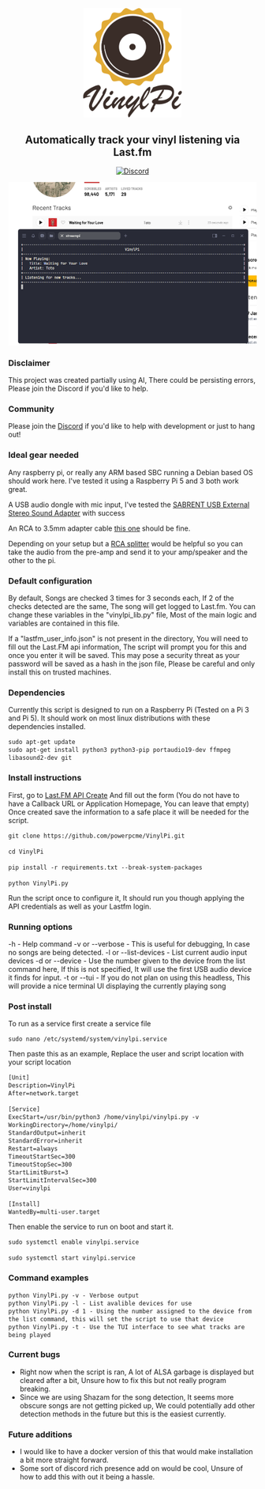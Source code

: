 <div align="center">

<img src="./img/VinylPi-logo.png" alt="drawing" width="200"/>

## Automatically track your vinyl listening via Last.fm


<a href="">[![Discord](https://img.shields.io/discord/1333199316205961328?logo=discord&logoColor=white)
](https://discord.gg/9zpQvnPFPu)</a>

</div>

![image info](./img/s20562101262025.png)

### Disclaimer

This project was created partially using AI, There could be persisting errors, Please join the Discord if you'd like to help.

### Community

Please join the [Discord](https://discord.gg/9zpQvnPFPu) if you'd like to help with development or just to hang out! 

### Ideal gear needed

Any raspberry pi, or really any ARM based SBC running a Debian based OS should work here. I've tested it using a Raspberry Pi 5 and 3 both work great.

A USB audio dongle with mic input, I've tested the [SABRENT USB External Stereo Sound Adapter](https://a.co/d/51iTuLf) with success

An RCA to 3.5mm adapter cable [this one](https://a.co/d/3N1qybu) should be fine.

Depending on your setup but a [RCA splitter](https://a.co/d/3O8gUSX) would be helpful so you can take the audio from the pre-amp and send it to your amp/speaker and the other to the pi.

### Default configuration

By default, Songs are checked 3 times for 3 seconds each, If 2 of the checks detected are the same, The song will get logged to Last.fm. You can change these variables in the "vinylpi_lib.py" file, Most of the main logic and variables are contained in this file.

  

If a "lastfm_user_info.json" is not present in the directory, You will need to fill out the Last.FM api information, The script will prompt you for this and once you enter it will be saved. This may pose a security threat as your password will be saved as a hash in the json file, Please be careful and only install this on trusted machines.

  

### Dependencies

Currently this script is designed to run on a Raspberry Pi (Tested on a Pi 3 and Pi 5). It should work on most linux distributions with these dependencies installed.

```
sudo apt-get update
sudo apt-get install python3 python3-pip portaudio19-dev ffmpeg libasound2-dev git

```

### Install instructions

First, go to [Last.FM API Create](https://www.last.fm/api/account/create) And fill out the form (You do not have to have a Callback URL or Application Homepage, You can leave that empty) Once created save the information to a safe place it will be needed for the script.

```
git clone https://github.com/powerpcme/VinylPi.git

cd VinylPi

pip install -r requirements.txt --break-system-packages

python VinylPi.py
```

Run the script once to configure it, It should run you though applying the API credentials as well as your Lastfm login. 

### Running options 

-h  - Help command 
-v or --verbose - This is useful for debugging, In case no songs are being detected.
-l or --list-devices - List current audio input devices
-d or --device - Use the number given to the device from the list command here, If this is not specified, It will use the first USB audio device it finds for input. 
-t or --tui - If you do not plan on using this headless, This will provide a nice terminal UI displaying the currently playing song

### Post install

To run as a service first create a service file
```
sudo nano /etc/systemd/system/vinylpi.service
```

Then paste this as an example, Replace the user and script location with your script location

```
[Unit]
Description=VinylPi
After=network.target

[Service]
ExecStart=/usr/bin/python3 /home/vinylpi/vinylpi.py -v
WorkingDirectory=/home/vinylpi/
StandardOutput=inherit
StandardError=inherit
Restart=always
TimeoutStartSec=300
TimeoutStopSec=300
StartLimitBurst=3
StartLimitIntervalSec=300
User=vinylpi

[Install]
WantedBy=multi-user.target

```

Then enable the service to run on boot and start it.

```
sudo systemctl enable vinylpi.service

sudo systemctl start vinylpi.service
```


### Command examples

```
python VinylPi.py -v - Verbose output
python VinylPi.py -l - List avalible devices for use
python VinylPi.py -d 1 - Using the number assigned to the device from the list command, this will set the script to use that device
python VinylPi.py -t - Use the TUI interface to see what tracks are being played
```

### Current bugs 

- Right now when the script is ran, A lot of ALSA garbage is displayed but cleared after a bit, Unsure how to fix this but not really program breaking.
- Since we are using Shazam for the song detection, It seems more obscure songs are not getting picked up, We could potentially add other detection methods in the future but this is the easiest currently. 

### Future additions

- I would like to have a docker version of this that would make installation a bit more straight forward.
- Some sort of discord rich presence add on would be cool, Unsure of how to add this with out it being a hassle. 
